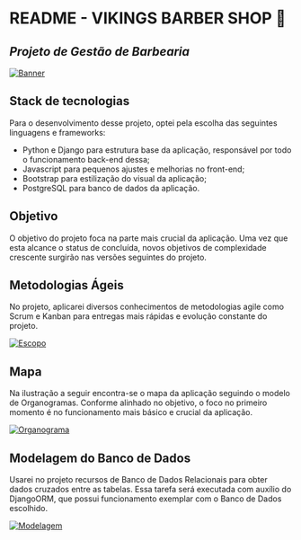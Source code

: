 # README - VIKINGS BARBER SHOP 📖
## _Projeto de Gestão de Barbearia_

[![Banner](https://user-images.githubusercontent.com/101483219/193662781-d634b3a4-2685-4555-8f79-fca5c38e3c62.png)](https://user-images.githubusercontent.com/101483219/193662781-d634b3a4-2685-4555-8f79-fca5c38e3c62.png)

## Stack de tecnologias
Para o desenvolvimento desse projeto, optei pela escolha das seguintes linguagens e frameworks:

- Python e Django para estrutura base da aplicação, responsável por todo o funcionamento back-end dessa;
- Javascript para pequenos ajustes e melhorias no front-end;
- Bootstrap para estilização do visual da aplicação;
- PostgreSQL para banco de dados da aplicação.

## Objetivo
O objetivo do projeto foca na parte mais crucial da aplicação. Uma vez que esta alcance o status de
concluída, novos objetivos de complexidade crescente surgirão nas versões seguintes do projeto.

## Metodologias Ágeis
No projeto, aplicarei diversos conhecimentos de metodologias agile como Scrum e Kanban para entregas
mais rápidas e evolução constante do projeto.

[![Escopo](https://user-images.githubusercontent.com/101483219/193663009-2f7556de-833f-4e36-8151-c45e908fa6d2.png)](https://user-images.githubusercontent.com/101483219/193663009-2f7556de-833f-4e36-8151-c45e908fa6d2.png)

## Mapa
Na ilustração a seguir encontra-se o mapa da aplicação seguindo o modelo de Organogramas. Conforme alinhado
no objetivo, o foco no primeiro momento é no funcionamento mais básico e crucial da aplicação.

[![Organograma](https://user-images.githubusercontent.com/101483219/193663381-a0b06b6b-9d75-4f04-8ba9-8e0b8d8a3cea.png)](https://user-images.githubusercontent.com/101483219/193663381-a0b06b6b-9d75-4f04-8ba9-8e0b8d8a3cea.png)

## Modelagem do Banco de Dados
Usarei no projeto recursos de Banco de Dados Relacionais para obter dados cruzados entre as tabelas. Essa tarefa
será executada com auxílio do DjangoORM, que possui funcionamento exemplar com o Banco de Dados escolhido.

[![Modelagem](https://user-images.githubusercontent.com/101483219/194727283-bc2dd064-50e4-492c-933b-961dcc872fb1.png)](https://user-images.githubusercontent.com/101483219/193663105-c06e2a64-19f4-45c5-9893-60e8618e0374.png)
